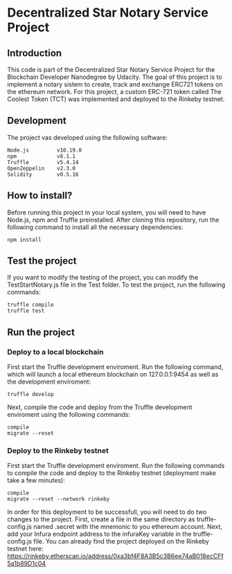 # Decentralized Star Notary Service Project
## Introduction
This code is part of the Decentralized Star Notary Service Project for the Blockchain Developer Nanodegree by Udacity. The goal of this project is to implement a notary sistem to create, track and exchange ERC721 tokens on the ethereum network. For this project, a custom ERC-721 token called The Coolest Token (TCT) was implemented and deployed to the Rinkeby testnet.

## Development
The project vas developed using the following software:
```
Node.js         v10.19.0
npm             v8.1.1
Truffle         v5.4.14
OpenZeppelin    v2.3.0
Solidity        v0.5.16
```

## How to install?
Before running this project in your local system, you will need to have Node.js, npm and Truffle preinstalled. After cloning this repository, run the following command to install all the necessary dependencies:
```
npm install
```

## Test the project
If you want to modify the testing of the project, you can modify the TestStartNotary.js file in the Test folder. To test the project, run the following commands:
```
truffle compile
truffle test
``` 

## Run the project
### Deploy to a local blockchain
First start the Truffle development enviroment. Run the following command, which will launch a local ethereum blockchain on 127.0.0.1:9454 as well as the development enviroment:
```
truffle develop
```
Next, compile the code and deploy from the Truffle development enviroment using the following commands:
```
compile
migrate --reset
```

### Deploy to the Rinkeby testnet
First start the Truffle development enviroment. Run the following commands to compile the code and deploy to the Rinkeby testnet (deployment make take a few minutes):
```
compile
migrate --reset --network rinkeby
```
In order for this deployment to be successfull, you will need to do two changes to the project. First, create a file in the same directory as truffle-config.js named .secret with the mnemonic to you ethereum account. Next, add your Infura endpoint address to the infuraKey variable in the truffle-config.js file. You can already find the project deployed on the Rinkeby testnet here: https://rinkeby.etherscan.io/address/0xa3bf4F8A3B5c3B6ee74aB018ecCFf5a1b89D1c04